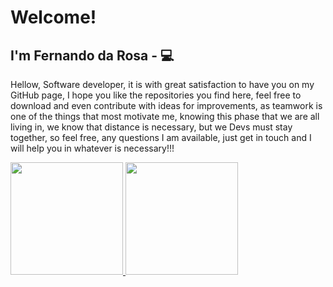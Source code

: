 # Welcome!
## I'm Fernando da Rosa - 💻
Hellow, Software developer, it is with great satisfaction to have you on my GitHub page, I hope you like the repositories you find here, feel free to download and even contribute with ideas for improvements, as teamwork is one of the things that most motivate me, knowing this phase that we are all living in, we know that distance is necessary, but we Devs must stay together, so feel free, any questions I am available, just get in touch and I will help you in whatever is necessary!!!

<div align="lenght=height">
  <a href="https://github.com/Fernando908Rosa">
  <img height="180em" src="https://github-readme-stats.vercel.app/api?username=Fernando908Rosa&show_icons=true&theme=dracula&include_all_commits=true&count_private=true"/>
  <img height="180em" src="https://github-readme-stats.vercel.app/api/top-langs/?username=Fernando908Rosa&layout=compact&langs_count=7&theme=dracula"/>
</div>


